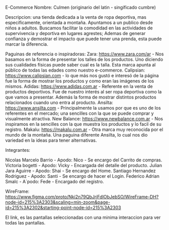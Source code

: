E-Commerce 
Nombre: Culmen (originario del latin - singificado cumbre)

Descripcion: una tienda dedicada a la venta de ropa deportiva, mas especificamente, orientada a montaña. Apuntamos a un  publico desde niños a adultos. Buscamos facilitar la comodidad en las actividades de supervivencia y deportiva en lugares agrestes; Ademas de generar confianza y demostrar el impacto que puede tener una prenda, esta puede marcar la diferencia.

Paguinas de referencia o inspiradoras:
Zara: https://www.zara.com/ar - Nos basamos en la forma de presentar los talles de los productos. Uno diciendo sus cualidades físicas puede saber cual es la talla. Esta marca apunta al público de todas las edades como nuestro e-commerce.
Calipsian: https://www.calipsian.com - lo que más nos gustó e interesó de la página fue la forma de mostrar los productos y como eran las imágenes de los mismos.
Adidas: https://www.adidas.com.ar - Referente en la venta de productos deportivos. Fue de nuestro interés al ser ropa deportiva como la que vamos a presentar. Además la forma de mostrar distintos productos relacionados cuando uno entra al producto. 
Ansilta: https://www.ansilta.com - Principalmente la usamos  por que es uno de  los referentes en el mercado; una sencilles con la que se puede comprar y visualmente atractiva.
New Balance: https://www.newbalance.com.ar - Nos inspiramos en la sencilles con la que muestra los productos y lo facil de su registro.
Makalu: https://makalu.com.ar - Otra marca muy reconocida por el mundo de la montaña. Una paguina diferente Ansilta, lo cual nos dio variedad en la ideas para tener alternativas.

Integrantes:

Nicolas Marcelo Barrio - Apodo: Nico - Se encargo del Carrito de compras.
Victoria bogetti - Apodo: Vicky - Encargada del detalle del producto.
Julian Jara Aguirre - Apodo: Shai -  Se encargo del Home.
Santiago Hernandez Rodriguez - Apodo: Santi - Se encargo de hacer el Login.
Federico Adrian Smalc - A´podo: Fede - Encargado del registro.





WireFrame: 
https://www.figma.com/proto/Nki2n79QbJrjFdlObJebSO/WireFrame-DH?node-id=215%3A2303&scaling=min-zoom&page-id=215%3A2302&starting-point-node-id=215%3A2303

El link, es las pantallas seleccionadas con una minima interaccion para ver todas las pantallas.